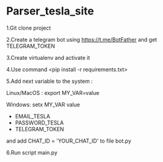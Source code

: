 # Parser_tesla_site

1.Git clone project

2.Create a telegram bot using https://t.me/BotFather and get TELEGRAM_TOKEN

3.Create virtualenv and activate it

4.Use command <pip install -r requirements.txt>

5.Add next variable to the system :

Linux/MacOS : 
export MY_VAR=value 

Windows:
setx MY_VAR value

 - EMAIL_TESLA
 - PASSWORD_TESLA
 - TELEGRAM_TOKEN
 
 and add CHAT_ID = 'YOUR_CHAT_ID' to file bot.py
 
6.Run script main.py
